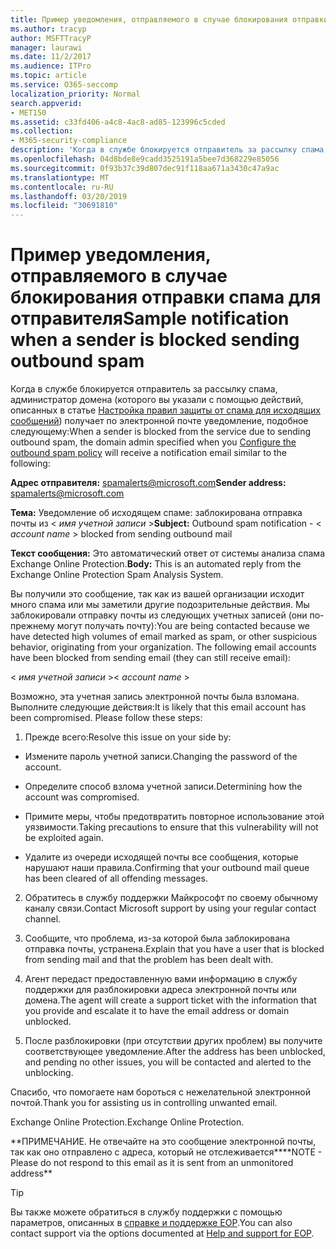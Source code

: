 ```yaml
---
title: Пример уведомления, отправляемого в случае блокирования отправки спама для отправителя
ms.author: tracyp
author: MSFTTracyP
manager: laurawi
ms.date: 11/2/2017
ms.audience: ITPro
ms.topic: article
ms.service: O365-seccomp
localization_priority: Normal
search.appverid:
- MET150
ms.assetid: c33fd406-a4c8-4ac8-ad85-123996c5cded
ms.collection:
- M365-security-compliance
description: 'Когда в службе блокируется отправитель за рассылку спама, администратор домена (которого вы указали с помощью действий, описанных в статье Настройка правил защиты от спама для исходящих сообщений) получает по электронной почте уведомление, подобное следующему:'
ms.openlocfilehash: 04d8bde8e9cadd3525191a5bee7d368229e85056
ms.sourcegitcommit: 0f93b37c39d807dec91f118aa671a3430c47a9ac
ms.translationtype: MT
ms.contentlocale: ru-RU
ms.lasthandoff: 03/20/2019
ms.locfileid: "30691810"
---
```

# <a name="sample-notification-when-a-sender-is-blocked-sending-outbound-spam"></a><span data-ttu-id="a24a2-103">Пример уведомления, отправляемого в случае блокирования отправки спама для отправителя</span><span class="sxs-lookup"><span data-stu-id="a24a2-103">Sample notification when a sender is blocked sending outbound spam</span></span>

<span data-ttu-id="a24a2-104">Когда в службе блокируется отправитель за рассылку спама, администратор домена (которого вы указали с помощью действий, описанных в статье [Настройка правил защиты от спама для исходящих сообщений](configure-the-outbound-spam-policy.md)) получает по электронной почте уведомление, подобное следующему:</span><span class="sxs-lookup"><span data-stu-id="a24a2-104">When a sender is blocked from the service due to sending outbound spam, the domain admin specified when you [Configure the outbound spam policy](configure-the-outbound-spam-policy.md) will receive a notification email similar to the following:</span></span> 
  
 <span data-ttu-id="a24a2-105">**Адрес отправителя:** spamalerts@microsoft.com</span><span class="sxs-lookup"><span data-stu-id="a24a2-105">**Sender address:** spamalerts@microsoft.com</span></span> 
  
 <span data-ttu-id="a24a2-106">**Тема:** Уведомление об исходящем спаме: заблокирована отправка почты из \<  *имя учетной записи*  \></span><span class="sxs-lookup"><span data-stu-id="a24a2-106">**Subject:** Outbound spam notification - \<  *account name*  \> blocked from sending outbound mail</span></span> 
  
 <span data-ttu-id="a24a2-107">**Текст сообщения:** Это автоматический ответ от системы анализа спама Exchange Online Protection.</span><span class="sxs-lookup"><span data-stu-id="a24a2-107">**Body:** This is an automated reply from the Exchange Online Protection Spam Analysis System.</span></span> 
  
<span data-ttu-id="a24a2-p101">Вы получили это сообщение, так как из вашей организации исходит много спама или мы заметили другие подозрительные действия. Мы заблокировали отправку почты из следующих учетных записей (они по-прежнему могут получать почту):</span><span class="sxs-lookup"><span data-stu-id="a24a2-p101">You are being contacted because we have detected high volumes of email marked as spam, or other suspicious behavior, originating from your organization. The following email accounts have been blocked from sending email (they can still receive email):</span></span>
  
<span data-ttu-id="a24a2-110">\< *имя учетной записи*  \></span><span class="sxs-lookup"><span data-stu-id="a24a2-110">\< *account name*  \></span></span> 
  
<span data-ttu-id="a24a2-p102">Возможно, эта учетная запись электронной почты была взломана. Выполните следующие действия:</span><span class="sxs-lookup"><span data-stu-id="a24a2-p102">It is likely that this email account has been compromised. Please follow these steps:</span></span>
  
1. <span data-ttu-id="a24a2-113">Прежде всего:</span><span class="sxs-lookup"><span data-stu-id="a24a2-113">Resolve this issue on your side by:</span></span>
    
  - <span data-ttu-id="a24a2-114">Измените пароль учетной записи.</span><span class="sxs-lookup"><span data-stu-id="a24a2-114">Changing the password of the account.</span></span>
    
  - <span data-ttu-id="a24a2-115">Определите способ взлома учетной записи.</span><span class="sxs-lookup"><span data-stu-id="a24a2-115">Determining how the account was compromised.</span></span>
    
  - <span data-ttu-id="a24a2-116">Примите меры, чтобы предотвратить повторное использование этой уязвимости.</span><span class="sxs-lookup"><span data-stu-id="a24a2-116">Taking precautions to ensure that this vulnerability will not be exploited again.</span></span>
    
  - <span data-ttu-id="a24a2-117">Удалите из очереди исходящей почты все сообщения, которые нарушают наши правила.</span><span class="sxs-lookup"><span data-stu-id="a24a2-117">Confirming that your outbound mail queue has been cleared of all offending messages.</span></span>
    
2. <span data-ttu-id="a24a2-118">Обратитесь в службу поддержки Майкрософт по своему обычному каналу связи.</span><span class="sxs-lookup"><span data-stu-id="a24a2-118">Contact Microsoft support by using your regular contact channel.</span></span>
    
3. <span data-ttu-id="a24a2-119">Сообщите, что проблема, из-за которой была заблокирована отправка почты, устранена.</span><span class="sxs-lookup"><span data-stu-id="a24a2-119">Explain that you have a user that is blocked from sending mail and that the problem has been dealt with.</span></span>
    
4. <span data-ttu-id="a24a2-120">Агент передаст предоставленную вами информацию в службу поддержки для разблокировки адреса электронной почты или домена.</span><span class="sxs-lookup"><span data-stu-id="a24a2-120">The agent will create a support ticket with the information that you provide and escalate it to have the email address or domain unblocked.</span></span>
    
5. <span data-ttu-id="a24a2-121">После разблокировки (при отсутствии других проблем) вы получите соответствующее уведомление.</span><span class="sxs-lookup"><span data-stu-id="a24a2-121">After the address has been unblocked, and pending no other issues, you will be contacted and alerted to the unblocking.</span></span>
    
<span data-ttu-id="a24a2-122">Спасибо, что помогаете нам бороться с нежелательной электронной почтой.</span><span class="sxs-lookup"><span data-stu-id="a24a2-122">Thank you for assisting us in controlling unwanted email.</span></span>
  
<span data-ttu-id="a24a2-123">Exchange Online Protection.</span><span class="sxs-lookup"><span data-stu-id="a24a2-123">Exchange Online Protection.</span></span>
  
<span data-ttu-id="a24a2-124">\*\*ПРИМЕЧАНИЕ. Не отвечайте на это сообщение электронной почты, так как оно отправлено с адреса, который не отслеживается\*\*</span><span class="sxs-lookup"><span data-stu-id="a24a2-124">\*\*NOTE - Please do not respond to this email as it is sent from an unmonitored address\*\*</span></span>
  
> [!TIP]
> <span data-ttu-id="a24a2-125">Вы также можете обратиться в службу поддержки с помощью параметров, описанных в [справке и поддержке EOP](eop/help-and-support-for-eop.md).</span><span class="sxs-lookup"><span data-stu-id="a24a2-125">You can also contact support via the options documented at [Help and support for EOP](eop/help-and-support-for-eop.md).</span></span> 
  

